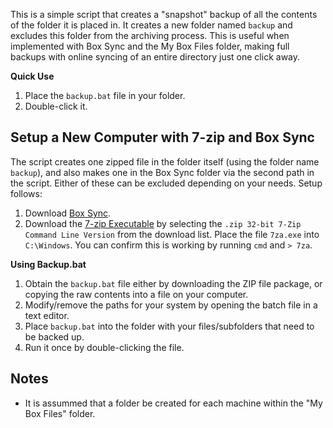 This is a simple script that creates a "snapshot" backup of all the contents of the folder it is placed in. It creates a new folder named `backup` and excludes this folder from the archiving process. This is useful when implemented with Box Sync and the My Box Files folder, making full backups with online syncing of an entire directory just one click away.

**Quick Use**

1. Place the `backup.bat` file in your folder.
2. Double-click it.

## Setup a New Computer with 7-zip and Box Sync ##
The script creates one zipped file in the folder itself (using the folder name `backup`), and also makes one in the Box Sync folder via the second path in the script. Either of these can be excluded depending on your needs. Setup follows:

1. Download [Box Sync](https://app.box.com/download-box-sync/).
2. Download the [7-zip Executable](http://www.7-zip.org/download.html) by selecting the `.zip 32-bit 7-Zip Command Line Version` from the download list. Place the file `7za.exe` into `C:\Windows`. You can confirm this is working by running `cmd` and `> 7za`.

**Using Backup.bat**

1. Obtain the `backup.bat` file either by downloading the ZIP file package, or copying the raw contents into a file on your computer.
2. Modify/remove the paths for your system by opening the batch file in a text editor.
3. Place `backup.bat` into the folder with your files/subfolders that need to be backed up.
4. Run it once by double-clicking the file.

## Notes ##
* It is assummed that a folder be created for each machine within the "My Box Files" folder.
